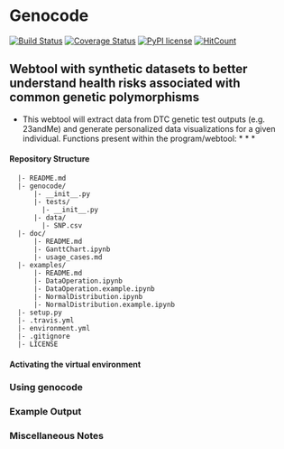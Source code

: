 # Genocode
[![Build Status](https://travis-ci.org/Genes-N-Risks/genocode.svg?branch=master)](https://travis-ci.org/Genes-N-Risks/genocode)
[![Coverage Status](https://coveralls.io/repos/github/Genes-N-Risks/genocode/badge.svg?branch=master)](https://coveralls.io/github/Genes-N-Risks/genocode?branch=master)
[![PyPI license](https://img.shields.io/pypi/l/ansicolortags.svg)](https://pypi.python.org/pypi/ansicolortags/)
[![HitCount](http://hits.dwyl.com/Genes-N-Risks/genocode.svg)](http://hits.dwyl.com/Genes-N-Risks/genocode)
## Webtool with synthetic datasets to better understand health risks associated with common genetic polymorphisms
* This webtool will extract data from DTC genetic test outputs (e.g. 23andMe) and generate personalized data visualizations for a given individual.
Functions present within the program/webtool:
  *
  *
  *


#### Repository Structure
```
  |- README.md
  |- genocode/
      |- __init__.py
      |- tests/
        |- __init__.py
      |- data/
        |- SNP.csv
  |- doc/
      |- README.md
      |- GanttChart.ipynb
      |- usage_cases.md
  |- examples/
      |- README.md
      |- DataOperation.ipynb
      |- DataOperation.example.ipynb
      |- NormalDistribution.ipynb
      |- NormalDistribution.example.ipynb
  |- setup.py
  |- .travis.yml
  |- environment.yml
  |- .gitignore
  |- LICENSE

```

#### Activating the virtual environment

### Using genocode

### Example Output

### Miscellaneous Notes

